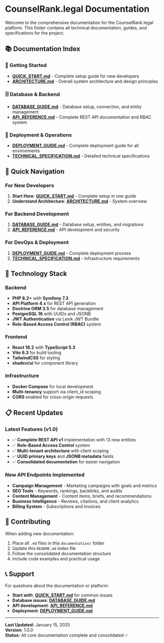 # CounselRank.legal Documentation

Welcome to the comprehensive documentation for the CounselRank.legal platform. This folder contains all technical documentation, guides, and specifications for the project.

## 📚 Documentation Index

### **🚀 Getting Started**
- **[QUICK_START.md](./QUICK_START.md)** - Complete setup guide for new developers
- **[ARCHITECTURE.md](./ARCHITECTURE.md)** - Overall system architecture and design principles

### **🗄️ Database & Backend**
- **[DATABASE_GUIDE.md](./DATABASE_GUIDE.md)** - Database setup, connection, and entity management
- **[API_REFERENCE.md](./API_REFERENCE.md)** - Complete REST API documentation and RBAC system

### **🚀 Deployment & Operations**
- **[DEPLOYMENT_GUIDE.md](./DEPLOYMENT_GUIDE.md)** - Complete deployment guide for all environments
- **[TECHNICAL_SPECIFICATION.md](./TECHNICAL_SPECIFICATION.md)** - Detailed technical specifications

## 🚀 Quick Navigation

### **For New Developers**
1. **Start Here**: **[QUICK_START.md](./QUICK_START.md)** - Complete setup in one guide
2. **Understand Architecture**: **[ARCHITECTURE.md](./ARCHITECTURE.md)** - System overview

### **For Backend Development**
1. **[DATABASE_GUIDE.md](./DATABASE_GUIDE.md)** - Database setup, entities, and migrations
2. **[API_REFERENCE.md](./API_REFERENCE.md)** - API development and security

### **For DevOps & Deployment**
1. **[DEPLOYMENT_GUIDE.md](./DEPLOYMENT_GUIDE.md)** - Complete deployment process
2. **[TECHNICAL_SPECIFICATION.md](./TECHNICAL_SPECIFICATION.md)** - Infrastructure requirements

## 🔧 Technology Stack

### **Backend**
- **PHP 8.2+** with **Symfony 7.3**
- **API Platform 4.x** for REST API generation
- **Doctrine ORM 3.5** for database management
- **PostgreSQL 16** with UUIDs and JSONB
- **JWT Authentication** via Lexik JWT Bundle
- **Role-Based Access Control (RBAC)** system

### **Frontend**
- **React 18.2** with **TypeScript 5.3**
- **Vite 6.3** for build tooling
- **TailwindCSS** for styling
- **shadcn/ui** for component library

### **Infrastructure**
- **Docker Compose** for local development
- **Multi-tenancy** support via client_id scoping
- **CORS** enabled for cross-origin requests

## 📋 Recent Updates

### **Latest Features (v1.0)**
- ✅ **Complete REST API v1** implementation with 13 new entities
- ✅ **Role-Based Access Control** system
- ✅ **Multi-tenant architecture** with client scoping
- ✅ **UUID primary keys** and **JSONB metadata** fields
- ✅ **Consolidated documentation** for easier navigation

### **New API Endpoints Implemented**
- **Campaign Management** - Marketing campaigns with goals and metrics
- **SEO Tools** - Keywords, rankings, backlinks, and audits
- **Content Management** - Content items, briefs, and recommendations
- **Business Intelligence** - Reviews, citations, and client analytics
- **Billing System** - Subscriptions and invoices

## 🤝 Contributing

When adding new documentation:
1. Place all `.md` files in this `documentation/` folder
2. Update this `README.md` index file
3. Follow the consolidated documentation structure
4. Include code examples and practical usage

## 📞 Support

For questions about the documentation or platform:
- **Start with**: **[QUICK_START.md](./QUICK_START.md)** for common issues
- **Database issues**: **[DATABASE_GUIDE.md](./DATABASE_GUIDE.md)**
- **API development**: **[API_REFERENCE.md](./API_REFERENCE.md)**
- **Deployment**: **[DEPLOYMENT_GUIDE.md](./DEPLOYMENT_GUIDE.md)**

---

**Last Updated:** January 15, 2025  
**Version:** 1.0.0  
**Status:** All core documentation complete and consolidated ✅
